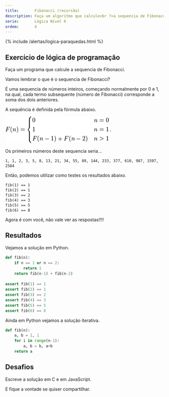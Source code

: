 ```yaml
---
title:       Fibonacci (recursão)
description: Faça um algoritmo que calcule<br ?>a sequencia de Fibonacci
serie:       Lógica Nível 6
ordem:       4
---
```


{% include /alertas/logica-paraquedas.html %}


Exercício de lógica de programação
---

Faça um programa que calcule a sequencia de Fibonacci.

Vamos lembrar o que é o sequencia de Fibonacci?

É uma sequencia de números inteiros, começando normalmente por 0 e 1, na qual, cada termo subsequente (número de 
Fibonacci) corresponde a soma dos dois anteriores.

A sequência é definida pela fórmula abaixo.

![Sequencia de fibonacci](fibonacci-01.png)

Os primeiros números deste sequencia seria...

    1, 1, 2, 3, 5, 8, 13, 21, 34, 55, 89, 144, 233, 377, 610, 987, 1597, 2584

Então, podemos utilizar como testes os resultados abaixo.

    fib(1) == 1
    fib(2) == 1
    fib(3) == 2
    fib(4) == 3
    fib(5) == 5
    fib(6) == 8

Agora é com você, não vale ver as respostas!!!!




Resultados
---

Vejamos a solução em Python.

```python
def fib(n):
    if n == 1 or n == 2:
        return 1
    return fib(n-1) + fib(n-2)

assert fib(1) == 1
assert fib(2) == 1
assert fib(3) == 2
assert fib(4) == 3
assert fib(5) == 5
assert fib(6) == 8
```

Ainda em Python vejamos a solução iterativa.

```python
def fib(n):
    a, b = 1, 1
    for i in range(n-1):
        a, b = b, a+b
    return a
```


Desafios
---

Escreve a solução em C e em JavaScript.

E fique a vontade se quiser compartilhar.
